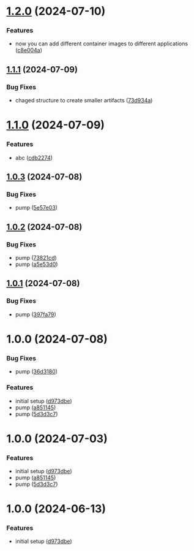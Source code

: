 # [1.2.0](https://github.com/ci4rail/mender-template/compare/v1.1.1...v1.2.0) (2024-07-10)


### Features

* now you can add different container images to different applications ([c8e004a](https://github.com/ci4rail/mender-template/commit/c8e004af184df96789ce1cfee7269398aa43d130))

## [1.1.1](https://github.com/ci4rail/mender-template/compare/v1.1.0...v1.1.1) (2024-07-09)


### Bug Fixes

* chaged structure to create smaller artifacts ([73d934a](https://github.com/ci4rail/mender-template/commit/73d934a6122fd3120ef3b956a062350c3acfadd8))

# [1.1.0](https://github.com/ci4rail/mender-template/compare/v1.0.3...v1.1.0) (2024-07-09)


### Features

* abc ([cdb2274](https://github.com/ci4rail/mender-template/commit/cdb227495aad7b8aa083fb8fc97a09132f6d8473))

## [1.0.3](https://github.com/ci4rail/mender-template/compare/v1.0.2...v1.0.3) (2024-07-08)


### Bug Fixes

* pump ([5e57e03](https://github.com/ci4rail/mender-template/commit/5e57e03d160864af4f9ae8ff202ead580afe08de))

## [1.0.2](https://github.com/ci4rail/mender-template/compare/v1.0.1...v1.0.2) (2024-07-08)


### Bug Fixes

* pump ([73821cd](https://github.com/ci4rail/mender-template/commit/73821cd0b1b7b9b688029bc08e0ec07160a78dfa))
* pump ([a5e53d0](https://github.com/ci4rail/mender-template/commit/a5e53d003578bb8bb6f96fc41fe5d3ac636289f3))

## [1.0.1](https://github.com/ci4rail/mender-template/compare/v1.0.0...v1.0.1) (2024-07-08)


### Bug Fixes

* pump ([397fa79](https://github.com/ci4rail/mender-template/commit/397fa79caf345212866720a6c6571a706b3a8d12))

# 1.0.0 (2024-07-08)


### Bug Fixes

* pump ([36d3180](https://github.com/ci4rail/mender-template/commit/36d31806b26944c285b267c1620f1e1da926b6a9))


### Features

* initial setup ([d973dbe](https://github.com/ci4rail/mender-template/commit/d973dbe4440562bf1f99b699223bda40791863eb))
* pump ([a851145](https://github.com/ci4rail/mender-template/commit/a8511451c60e4aa51f4e91b30a371d888ea7f416))
* pump ([5d3d3c7](https://github.com/ci4rail/mender-template/commit/5d3d3c73dc3951969ef8ad4aa0da986c9ce32567))

# 1.0.0 (2024-07-03)


### Features

* initial setup ([d973dbe](https://github.com/ci4rail/mender-template/commit/d973dbe4440562bf1f99b699223bda40791863eb))
* pump ([a851145](https://github.com/ci4rail/mender-template/commit/a8511451c60e4aa51f4e91b30a371d888ea7f416))
* pump ([5d3d3c7](https://github.com/ci4rail/mender-template/commit/5d3d3c73dc3951969ef8ad4aa0da986c9ce32567))

# 1.0.0 (2024-06-13)


### Features

* initial setup ([d973dbe](https://github.com/batthebee/mender-test/commit/d973dbe4440562bf1f99b699223bda40791863eb))
